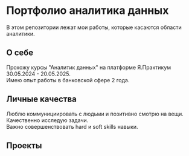 # Портфолио аналитика данных
В этом репозитории лежат мои работы, которые касаются области аналитики.
## О себе
Прохожу курсы "Аналитик данных" на платформе Я.Практикум 30.05.2024 - 20.05.2025. <br>
Имею опыт работы в банковской сфере 2 года. 
## Личные качества
Люблю коммунициировать с людьми и позитивно смотрю на вещи.  <br>
Качественно исследую задачи.  <br>
Важно совершенствовать hard и soft skills навыки. 
## Проекты 
